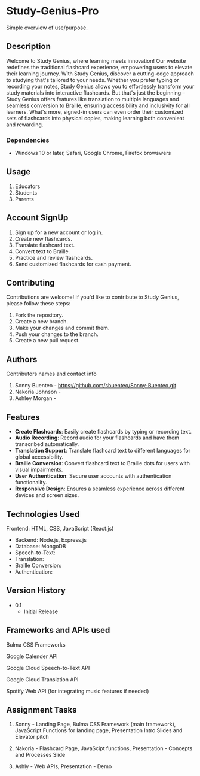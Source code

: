# Study-Genius-Pro

Simple overview of use/purpose.

## Description

Welcome to Study Genius, where learning meets innovation! Our website redefines the traditional flashcard experience, empowering users to elevate their learning journey. With Study Genius, discover a cutting-edge approach to studying that's tailored to your needs. Whether you prefer typing or recording your notes, Study Genius allows you to effortlessly transform your study materials into interactive flashcards. But that's just the beginning – Study Genius offers features like translation to multiple languages and seamless conversion to Braille, ensuring accessibility and inclusivity for all learners. What's more, signed-in users can even order their customized sets of flashcards into physical copies, making learning both convenient and rewarding.
### Dependencies

* Windows 10 or later, Safari, Google Chrome, Firefox browswers

## Usage
1. Educators
2. Students
3. Parents

## Account SignUp

1. Sign up for a new account or log in.
2. Create new flashcards.
3. Translate flashcard text.
4. Convert text to Braille.
5. Practice and review flashcards.
6. Send customized flashcards for cash payment.

## Contributing

Contributions are welcome! If you'd like to contribute to Study Genius, please follow these steps:

1. Fork the repository.
2. Create a new branch.
3. Make your changes and commit them.
4. Push your changes to the branch.
5. Create a new pull request.


## Authors

Contributors names and contact info

1. Sonny Buenteo - https://github.com/sbuenteo/Sonny-Buenteo.git
2. Nakoria Johnson - 
3. Ashley Morgan - 

## Features

- **Create Flashcards**: Easily create flashcards by typing or recording text.
- **Audio Recording**: Record audio for your flashcards and have them transcribed automatically.
- **Translation Support**: Translate flashcard text to different languages for global accessibility.
- **Braille Conversion**: Convert flashcard text to Braille dots for users with visual impairments.
- **User Authentication**: Secure user accounts with authentication functionality.
- **Responsive Design**: Ensures a seamless experience across different devices and screen sizes.

## Technologies Used

Frontend: HTML, CSS, JavaScript (React.js)
- Backend: Node.js, Express.js
- Database: MongoDB
- Speech-to-Text:
- Translation: 
- Braille Conversion: 
- Authentication: 

## Version History

* 0.1
    * Initial Release

## Frameworks and APIs used

Bulma CSS Frameworks

Google Calender API

Google Cloud Speech-to-Text API

Google Cloud Translation API

Spotify Web API (for integrating music features if needed)


## Assignment Tasks
1. Sonny - Landing Page, Bulma CSS Framework (main framework), JavaScript Functions for landing page, Presentation Intro Slides and Elevator pitch

2. Nakoria - Flashcard Page, JavaScipt functions, Presentation - Concepts and Processes Slide

3. Ashly - Web APIs, Presentation - Demo